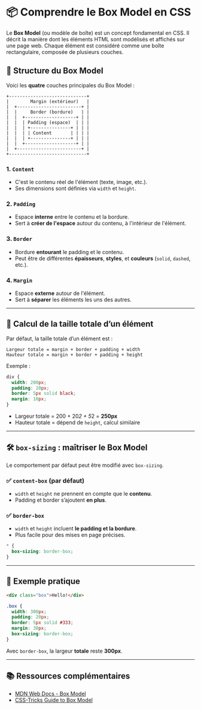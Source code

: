 # 📦 Comprendre le Box Model en CSS

Le **Box Model** (ou modèle de boîte) est un concept fondamental en CSS. Il décrit la manière dont les éléments HTML sont modélisés et affichés sur une page web. Chaque élément est considéré comme une boîte rectangulaire, composée de plusieurs couches.

## 🧱 Structure du Box Model

Voici les **quatre** couches principales du Box Model :

```
+-----------------------------+
|        Margin (extérieur)   |
|  +------------------------+ |
|  |     Border (bordure)   | |
|  |  +-------------------+ | |
|  |  | Padding (espace)  | | |
|  |  | +---------------+ | | |
|  |  | | Content       | | | |
|  |  | +---------------+ | | |
|  |  +-------------------+ | |
|  +------------------------+ |
+-----------------------------+
```

### 1. `Content`
- C'est le contenu réel de l'élément (texte, image, etc.).
- Ses dimensions sont définies via `width` et `height`.

### 2. `Padding`
- Espace **interne** entre le contenu et la bordure.
- Sert à **créer de l'espace** autour du contenu, à l'intérieur de l'élément.

### 3. `Border`
- Bordure **entourant** le padding et le contenu.
- Peut être de différentes **épaisseurs**, **styles**, et **couleurs** (`solid`, `dashed`, etc.).

### 4. `Margin`
- Espace **externe** autour de l'élément.
- Sert à **séparer** les éléments les uns des autres.

---

## 🧮 Calcul de la taille totale d’un élément

Par défaut, la taille totale d’un élément est :

```
Largeur totale = margin + border + padding + width
Hauteur totale = margin + border + padding + height
```

Exemple :

```css
div {
  width: 200px;
  padding: 20px;
  border: 5px solid black;
  margin: 10px;
}
```

- Largeur totale = 200 + 20*2 + 5*2 = **250px**
- Hauteur totale = dépend de `height`, calcul similaire

---

## 🛠️ `box-sizing` : maîtriser le Box Model

Le comportement par défaut peut être modifié avec `box-sizing`.

### ✅ `content-box` (par défaut)
- `width` et `height` ne prennent en compte que le **contenu**.
- Padding et border s’ajoutent **en plus**.

### ✅ `border-box`
- `width` et `height` incluent **le padding et la bordure**.
- Plus facile pour des mises en page précises.

```css
* {
  box-sizing: border-box;
}
```

---

## 🎯 Exemple pratique

```html
<div class="box">Hello!</div>
```

```css
.box {
  width: 300px;
  padding: 20px;
  border: 5px solid #333;
  margin: 30px;
  box-sizing: border-box;
}
```

Avec `border-box`, la largeur **totale** reste **300px**.

---

## 📚 Ressources complémentaires

- [MDN Web Docs - Box Model](https://developer.mozilla.org/fr/docs/Web/CSS/CSS_box_model)
- [CSS-Tricks Guide to Box Model](https://css-tricks.com/the-css-box-model/)
